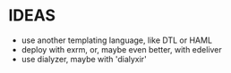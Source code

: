 # IDEAS

- use another templating language, like DTL or HAML
- deploy with exrm, or, maybe even better, with edeliver
- use dialyzer, maybe with 'dialyxir'
